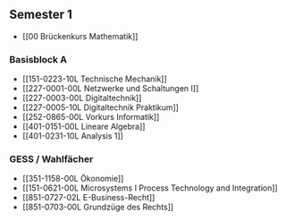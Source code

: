 ## Semester 1
- [[00 Brückenkurs Mathematik]]
### Basisblock A
- [[151-0223-10L Technische Mechanik]]
- [[227-0001-00L Netzwerke und Schaltungen I]]
- [[227-0003-00L Digitaltechnik]]
- [[227-0005-10L Digitaltechnik Praktikum]]
- [[252-0865-00L Vorkurs Informatik]]
- [[401-0151-00L Lineare Algebra]]
- [[401-0231-10L Analysis 1]]
### GESS / Wahlfächer
- [[351-1158-00L Ökonomie]]
- [[151-0621-00L Microsystems I Process Technology and Integration]]
- [[851-0727-02L E-Business-Recht]]
- [[851-0703-00L Grundzüge des Rechts]]
